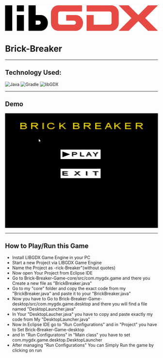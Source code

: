 ![](https://github.com/libgdx/libgdx/blob/master/libgdx_logo.svg)

# Brick-Breaker

---

## Technology Used:
![Java](https://img.shields.io/badge/java-%23ED8B00.svg?style=for-the-badge&logo=java&logoColor=white)
![Gradle](https://img.shields.io/badge/Gradle-02303A.svg?style=for-the-badge&logo=Gradle&logoColor=white)
![libGDX](https://img.shields.io/badge/powered%20by-libGDX-red)

---

## Demo

![](https://github.com/Soham7-dev/Images-and-GIFS/blob/main/BrickBreaker-2021-01-09-12-53-52%20(1).gif)

---

## How to Play/Run this Game

- Install LIBGDX Game Engine in your PC
- Start a new Project via LIBGDX Game Engine
- Name the Project as -rick-Breaker"(without quotes)
- Now open Your Project from Eclipse IDE
- Go to Brick-Breaker-Game-core/src/com.mygdx.game and there you Create a new file as "BrickBreaker.java"
- Go to my "core" folder and copy the exact code from my "BrickBreaker.java" and paste it to your "BrickBreaker.java"
- Now you have to Go to Brick-Breaker-Game-desktop/src/com.mygdx.game.desktop and there you will find a file named "DesktopLauncher.java"
- In Your "DesktopLaucher.java" you have to copy and paste exactly my code from My "DesktopLauncher.java"
- Now In Eclipse IDE go to "Run Configurations" and in "Project" you have to Set Brick-Breaker-Game-desktop
- and In "Run Configuratons" in "Main class" you have to set com.mygdx.game.desktop.DesktopLauncher
- After managing "Run Configurations" You can Simply Run the game by clicking on run

